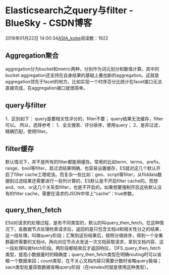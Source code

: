 # Elasticsearch之query与filter - BlueSky - CSDN博客
2016年01月22日 14:00:34[ASIA_kobe](https://me.csdn.net/ASIA_kobe)阅读数：1922
## Aggregation聚合
aggregation分为bucket和metric两种，分别作为词元划分和数值计算。其中的bucket aggregation还支持在自身结果的基础上叠加新的aggregation。这就是aggregation领先于facet的地方。比如实现一个时序百分比统计在facet接口无法直接完成，在aggregation接口就很简单。
## query与filter
1、区别如下：
query是要相关性评分的，filter不要；
query结果无法缓存，filter可以。
所以，选择参考：
1、全文搜索、评分排序，使用query；
2、是非过滤，精确匹配，使用filter。
## filter缓存
默认情况下，并不是所有的filter都能用缓存。常用的比如term、terms、prefix、range、bool等filter，其过滤结果明确，也容易设置缓存，ES就对这几个默认开启了filter cache工嗯呢该。而复杂一些比如：geo、script等filter，从filddata数据到过滤结果还需要进行一些列计算的，ES默认是不开启filter cache的。而想and、not、or这几个关系型filter，也是不开启的。如果想要强制开启这些默认没有的filter cache，需要在请求的JSON中带上“cache”：true参数。
## query_then_fetch
ESd对请求的处理过程，是有不同类型的，默认的叫query_then_fetch。在这种情况下，各数据节点处理检索请求后，返回的是只包含文档id和相关性分之的结果，这一段处理，叫做query阶段；汇聚到这份结果后，按照分值排序，得到一个全集群最终需要的文档id，再向对应节点点发送一次文档获取请求，拿到文档内容，这一段处理叫做fetch阶段。两阶段都结束后才返回响应。
DFS_query_then_fetch类型，提高小数据量时的精确度；query_then_fetch类型在明确routing时可以省略一个数据来回；count类型，在不关心文档内容只需要计数时省略query极端；sacn类型批量获取数据省略query阶段（在reindex时就是使用这种类型）。
